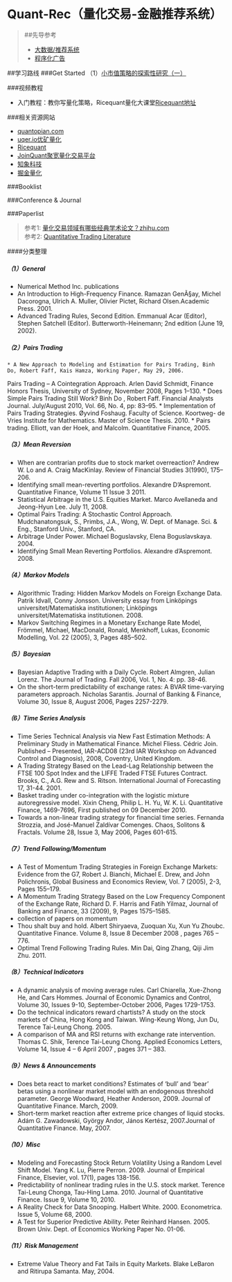 # Quant-Rec（量化交易-金融推荐系统）
> ##先导参考
> * [大数据/推荐系统](https://github.com/Tulongf/Big_Data_Resources)<br> 
> * [程序化广告](https://github.com/Tulongf/Ad-Rec/)<br>

##学习路线
###Get Started
（1）[小市值策略的探索性研究（一）](https://www.joinquant.com/post/297)

###视频教程
* 入门教程：教你写量化策略，Ricequant量化大课堂[Ricequant地址](https://www.ricequant.com/community/topic/761/)


###相关资源网站
* [quantopian.com](https://www.quantopian.com/)
* [uqer.io优矿量化](https://uqer.io/home/)
* [Ricequant](https://www.ricequant.com/)
* [JoinQuant聚宽量化交易平台](https://www.joinquant.com/)
* [知象科技](https://quant.briphant.com)
* [掘金量化](http://forum.myquant.cn/)

###Booklist


###Conference & Journal


###Paperlist
> 参考1: [量化交易领域有哪些经典学术论文？zhihu.com](https://www.zhihu.com/question/34178572)<br>
> 参考2: [Quantitative Trading Literature](http://numericalmethod.com/up/quantitative-trading/literature/)

####分类整理
##### （1）General
   *  Numerical Method Inc. publications
   * An Introduction to High-Frequency Finance. Ramazan GenÃ§ay, Michel Dacorogna, Ulrich A. Muller, Olivier Pictet, Richard Olsen.Academic Press. 2001.
   * Advanced Trading Rules, Second Edition. Emmanual Acar (Editor), Stephen Satchell (Editor). Butterworth-Heinemann; 2nd edition (June 19, 2002).<br>
##### （2）Pairs Trading
    * A New Approach to Modeling and Estimation for Pairs Trading, Binh Do, Robert Faff, Kais Hamza, Working Paper, May 29, 2006.
Pairs Trading – A Cointegration Approach. Arlen David Schmidt, Finance Honors Thesis, University of Sydney, November 2008, Pages 1–130.
    * Does Simple Pairs Trading Still Work? Binh Do , Robert Faff. Financial Analysts Journal. July/August 2010, Vol. 66, No. 4, pp: 83–95.
    * Implementation of Pairs Trading Strategies. Øyvind Foshaug. Faculty of Science. Koortweg- de Vries Institute for Mathematics. Master of Science Thesis. 2010.
    * Pairs trading. Elliott, van der Hoek, and Malcolm. Quantitative Finance, 2005.<br>
##### （3）Mean Reversion
  * When are contrarian profits due to stock market overreaction? Andrew W. Lo and A. Craig MacKinlay. Review of Financial Studies   3(1990), 175–206.
  * Identifying small mean-reverting portfolios. Alexandre D’Aspremont. Quantitative Finance, Volume 11 Issue 3 2011.
  * Statistical Arbitrage in the U.S. Equities Market. Marco Avellaneda and Jeong-Hyun Lee. July 11, 2008.
  * Optimal Pairs Trading: A Stochastic Control Approach. Mudchanatongsuk, S., Primbs, J.A., Wong, W. Dept. of Manage. Sci. & Eng., Stanford Univ., Stanford, CA.
  * Arbitrage Under Power. Michael Boguslavsky, Elena Boguslavskaya. 2004.
  * Identifying Small Mean Reverting Portfolios. Alexandre d’Aspremont. 2008.<br>
##### （4）Markov Models
  * Algorithmic Trading: Hidden Markov Models on Foreign Exchange Data. Patrik Idvall, Conny Jonsson. University essay from Linköpings universitet/Matematiska institutionen; Linköpings universitet/Matematiska institutionen. 2008.
  * Markov Switching Regimes in a Monetary Exchange Rate Model, Frömmel, Michael, MacDonald, Ronald, Menkhoff, Lukas, Economic Modelling, Vol. 22 (2005), 3, Pages 485–502.<br>
##### （5）Bayesian
  * Bayesian Adaptive Trading with a Daily Cycle. Robert Almgren, Julian Lorenz. The Journal of Trading. Fall 2006, Vol. 1, No. 4: pp. 38-46.
  * On the short-term predictability of exchange rates: A BVAR time-varying parameters approach. Nicholas Sarantis. Journal of Banking & Finance, Volume 30, Issue 8, August 2006, Pages 2257-2279.<br>
##### （6）Time Series Analysis
  * Time Series Technical Analysis via New Fast Estimation Methods: A Preliminary Study in Mathematical Finance. Michel Fliess. Cédric Join. Published – Presented, IAR-ACD08 (23rd IAR Workshop on Advanced Control and Diagnosis), 2008, Coventry, United Kingdom.
  * A Trading Strategy Based on the Lead-Lag Relationship between the FTSE 100 Spot Index and the LIFFE Traded FTSE Futures Contract. Brooks, C., A.G. Rew and S. Ritson. International Journal of Forecasting 17, 31-44. 2001.
  * Basket trading under co-integration with the logistic mixture autoregressive model. Xixin Cheng, Philip L. H. Yu, W. K. Li. Quantitative Finance, 1469-7696, First published on 09 December 2010.
  * Towards a non-linear trading strategy for financial time series. Fernanda Strozzia, and José-Manuel Zaldívar Comenges. Chaos, Solitons & Fractals. Volume 28, Issue 3, May 2006, Pages 601-615.<br>
##### （7）Trend Following/Momentum
  * A Test of Momentum Trading Strategies in Foreign Exchange Markets: Evidence from the G7, Robert J. Bianchi, Michael E. Drew, and John Polichronis, Global Business and Economics Review, Vol. 7 (2005), 2-3, Pages 155–179.
  * A Momentum Trading Strategy Based on the Low Frequency Component of the Exchange Rate, Richard D. F. Harris and Fatih Yilmaz,   Journal of Banking and Finance, 33 (2009), 9, Pages 1575–1585.
  * collection of papers on momentum
  * Thou shalt buy and hold. Albert Shiryaeva, Zuoquan Xu, Xun Yu Zhoubc. Quantitative Finance. Volume 8, Issue 8 December 2008 , pages 765 – 776.
  * Optimal Trend Following Trading Rules. Min Dai, Qing Zhang, Qiji Jim Zhu. 2011.<br>
##### （8）Technical Indicators
  * A dynamic analysis of moving average rules. Carl Chiarella, Xue-Zhong He, and Cars Hommes. Journal of Economic Dynamics and Control, Volume 30, Issues 9-10, September-October 2006, Pages 1729-1753.
  * Do the technical indicators reward chartists? A study on the stock markets of China, Hong Kong and Taiwan. Wing-Keung Wong, Jun Du, Terence Tai-Leung Chong. 2005.
  * A comparison of MA and RSI returns with exchange rate intervention. Thomas C. Shik, Terence Tai-Leung Chong. Applied Economics Letters, Volume 14, Issue 4 – 6 April 2007 , pages 371 – 383.<br>
##### （9）News & Announcements
  * Does beta react to market conditions? Estimates of ‘bull’ and ‘bear’ betas using a nonlinear market model with an endogenous threshold parameter. George Woodward, Heather Anderson, 2009. Journal of Quantitative Finance. March, 2009.
  * Short-term market reaction after extreme price changes of liquid stocks. Adám G. Zawadowski, György Andor, János Kertész, 2007.Journal of Quantitative Finance. May, 2007.<br>
##### （10）Misc
  * Modeling and Forecasting Stock Return Volatility Using a Random Level Shift Model. Yang K. Lu, Pierre Perron. 2009. Journal of Empirical Finance, Elsevier, vol. 17(1), pages 138-156.
  * Predictability of nonlinear trading rules in the U.S. stock market. Terence Tai-Leung Chonga, Tau-Hing Lama. 2010. Journal of Quantitative Finance. Issue 9, Volume 10, 2010.
  * A Reality Check for Data Snooping. Halbert White. 2000. Econometrica. Issue 5, Volume 68, 2000.
  * A Test for Superior Predictive Ability. Peter Reinhard Hansen. 2005. Brown Univ. Dept. of Economics Working Paper No. 01-06.<br>
##### （11）Risk Management
  * Extreme Value Theory and Fat Tails in Equity Markets. Blake LeBaron and Ritirupa Samanta. May, 2004.<br>

